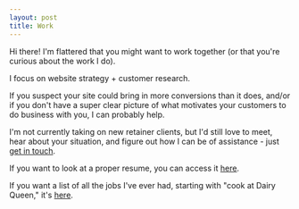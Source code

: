 ```yaml
---
layout: post
title: Work
---
```


Hi there! I'm flattered that you might want to work together (or that you're curious about the work I do).

I focus on website strategy + customer research. 

If you suspect your site could bring in more conversions than it does, and/or if you don't have a super clear picture of what motivates your customers to do business with you, I can probably help.

I'm not currently taking on new retainer clients, but I'd still love to meet, hear about your situation, and figure out how I can be of assistance - just [get in touch](/contact).

If you want to look at a proper resume, you can access it [here](https://docs.google.com/document/d/1WO-lOGfUrJxeeQIW9WpqR0xwUe0Yj5JF0oQKreFtyAI/edit?usp=sharing).

If you want a list of all the jobs I've ever had, starting with "cook at Dairy Queen," it's [here](/all-jobs).

